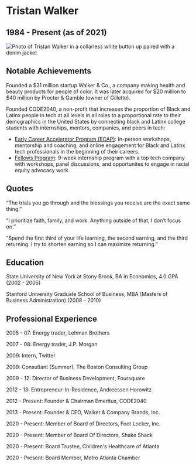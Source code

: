 <html lang="en">

<head>
  <meta charset="UTF-8">
  <meta name="viewport" content="width=device-width, initial-scale=1.0">
  <meta http-equiv="X-UA-Compatible" content="ie=edge">
  <link rel="stylesheet" href="/css/main.css">
</head>

<body>
  <h1>Tristan Walker</h1>
  <h2>1984 - Present (as of 2021)</h2>

  <img src="http://d279m997dpfwgl.cloudfront.net/wp/2020/07/Tristan-1000x722.jpg" alt="Photo of Tristan Walker in a collarless white button up paired with a denim jacket">

  <h2>Notable Achievements</h2>

  <p>Founded a $31 million startup Walker & Co., a company making health and beauty products for people of color. It was later acquired for $20 million to $40 million by Procter & Gamble (owner of Gillette).</p>
  <p>Founded CODE2040, a non-profit that increases the proportion of Black and Latinx people in tech at all levels in all roles to a proportional rate to their demographics in the United States by connecting black and Latinx college students with internships, mentors, companies, and peers in tech:</p>
  <ul>
    <li><a href="http://www.code2040.org/early-career-accelerator-program">Early Career Accelerator Program (ECAP)</a>: In-person workshops, mentorship and coaching, and online engagement for Black and Latinx tech professionals in the
      beginning of their careers.</li>
    <li><a href="http://www.code2040.org/fellows-program">Fellows Program</a>: 9-week internship program with a top tech company with workshops, panel discussions, and opportunites to engage in racial equity advocacy work.</li>
  </ul>

  <h2>Quotes</h2>

  <p>“The trials you go through and the blessings you receive are the exact same thing.”</p>
  <p>“I prioritize faith, family, and work. Anything outside of that, I don’t focus on.”</p>
  <p>“Spend the first third of your life learning, the second earning, and the third returning. I try to shorten earning so I can maximize returning.”</p>

  <h2>Education</h2>

  <p>State University of New York at Stony Brook, BA in Economics, 4.0 GPA (2002 - 2005)</p>
  <p>Stanford University Graduate School of Business, MBA (Masters of Business Administration) (2008 - 2010)</p>

  <h2>Professional Experience</h2>

  <p>2005 - 07: Energy trader, Lehman Brothers</p>
  <p>2007 - 08: Energy trader, J.P. Morgan</p>
  <p>2009: Intern, Twitter</p>
  <p>2009: Consultant (Summer), The Boston Consulting Group</p>
  <p>2009 - 12: Director of Business Development, Foursquare</p>
  <p>2012 - 13: Entrepreneur-In-Residence, Andreessen Horowitz</p>
  <p>2012 - Present: Founder & Chairman Emeritus, CODE2040</p>
  <p>2013 - Present: Founder & CEO, Walker & Company Brands, Inc.</p>
  <p>2020 - Present: Member of Board of Directors, Foot Locker, Inc.</p>
  <p>2020 - Present: Member of Board Of Directors, Shake Shack</p>
  <p>2020 - Present: Board Trustee, Children's Healthcare of Atlanta</p>
  <p>2020 - Present: Board Member, Metro Atlanta Chamber</p>

</body>

</html>

